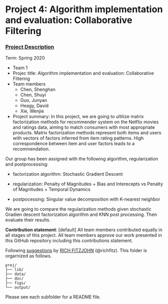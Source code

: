 # Project 4: Algorithm implementation and evaluation: Collaborative Filtering

### [Project Description](doc/project4_desc.md)

Term: Spring 2020

+ Team 1
+ Projec title: Algorithm implementation and evaluation: Collaborative Filtering
+ Team members
	+ Chen, Shenghan
	+ Chen, Shuyi
	+ Guo, Junyan 
	+ Heagy, David 
	+ Xie, Wenjie 
+ Project summary: In this project, we are going to ultilize matrix factorization methods for recommender system on the Netflix movies and ratings data, aiming to match consumers with most appropriate products. Matrix factorization methods represent both items and users with vectors of factors inferred from item rating patterns. High correspondence between item and user factors leads to a recommendation. 

Our group has been assigned with the following algorithm, regularization and postprocessing:

- factorization algorithm: Stochastic Gradient Descent

- regularization: Penalty of Magnitudes + Bias and Interecepts vs Penalty of Magnitudes + Temporal Dynamics

- postpocessing: Singular value decomposition with K-nearest neighbor

We are going to compare the regularization methods given stochastic Gradien descent factorization algorithm and KNN post processing. Then evaluate their results.

	
**Contribution statement**: [default] 
All team members contributed equally in all stages of this project. All team members approve our work presented in this GitHub repository including this contributions statement. 

Following [suggestions](http://nicercode.github.io/blog/2013-04-05-projects/) by [RICH FITZJOHN](http://nicercode.github.io/about/#Team) (@richfitz). This folder is orgarnized as follows.

```
proj/
├── lib/
├── data/
├── doc/
├── figs/
└── output/
```

Please see each subfolder for a README file.
